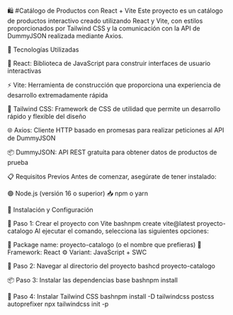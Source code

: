 🛍️ #Catálogo de Productos con React + Vite
Este proyecto es un catálogo de productos interactivo creado utilizando React y Vite, con estilos proporcionados por Tailwind CSS y la comunicación con la API de DummyJSON realizada mediante Axios.

🔧 Tecnologías Utilizadas

🔷 React: Biblioteca de JavaScript para construir interfaces de usuario interactivas

⚡ Vite: Herramienta de construcción que proporciona una experiencia de desarrollo extremadamente rápida

🎨 Tailwind CSS: Framework de CSS de utilidad que permite un desarrollo rápido y flexible del diseño

🌐 Axios: Cliente HTTP basado en promesas para realizar peticiones al API de DummyJSON

📦 DummyJSON: API REST gratuita para obtener datos de productos de prueba

📋 Requisitos Previos
Antes de comenzar, asegúrate de tener instalado:

🟢 Node.js (versión 16 o superior)
📥 npm o yarn

🚀 Instalación y Configuración

🎯 Paso 1: Crear el proyecto con Vite
bashnpm create vite@latest proyecto-catalogo
Al ejecutar el comando, selecciona las siguientes opciones:

📝 Package name: proyecto-catalogo (o el nombre que prefieras)
🔷 Framework: React
⚙️ Variant: JavaScript + SWC

📂 Paso 2: Navegar al directorio del proyecto
bashcd proyecto-catalogo

📦 Paso 3: Instalar las dependencias base
bashnpm install

🎨 Paso 4: Instalar Tailwind CSS
bashnpm install -D tailwindcss postcss autoprefixer
npx tailwindcss init -p
